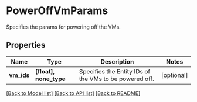 # PowerOffVmParams

Specifies the params for powering off the VMs.

## Properties
Name | Type | Description | Notes
------------ | ------------- | ------------- | -------------
**vm_ids** | **[float], none_type** | Specifies the Entity IDs of the VMs to be powered off. | [optional] 

[[Back to Model list]](../README.md#documentation-for-models) [[Back to API list]](../README.md#documentation-for-api-endpoints) [[Back to README]](../README.md)


